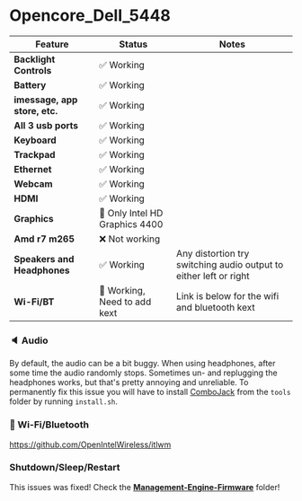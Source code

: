 # Opencore_Dell_5448
| Feature | Status | Notes |
| ------------- | ------------- | ------------- |
| **Backlight Controls** | ✅ Working |  |
| **Battery** | ✅ Working |  |
| **imessage, app store, etc.** | ✅ Working |  |
| **All 3 usb ports** | ✅ Working |  |
| **Keyboard** | ✅ Working |  |
| **Trackpad** | ✅ Working |  |
| **Ethernet** | ✅ Working |  |
| **Webcam** | ✅ Working |  |
| **HDMI** | ✅ Working |  |
| **Graphics** | 🔶 Only Intel HD Graphics 4400 |  |
| **Amd r7 m265** | ❌ Not working |  |
| **Speakers and Headphones** | ✅ Working | Any distortion try switching audio output to either left or right |
| **Wi-Fi/BT** | 🔶 Working, Need to add kext | Link is below for the wifi and bluetooth kext |


### 🔈 Audio
By default, the audio can be a bit buggy. When using headphones, after some time the audio randomly stops. Sometimes un- and replugging the headphones works, but that's pretty annoying and unreliable. To permanently fix this issue you will have to install [ComboJack](https://github.com/hackintosh-stuff/ComboJack/tree/master/ComboJack_Installer) from the ```tools``` folder by running `install.sh`.

### 📶 Wi-Fi/Bluetooth
https://github.com/OpenIntelWireless/itlwm

### Shutdown/Sleep/Restart
This issues was fixed! Check the [**Management-Engine-Firmware**](https://github.com/anhbinhvodanh/Dell-5547-Hackintosh/tree/master/Management-Engine-Firmware) folder!
